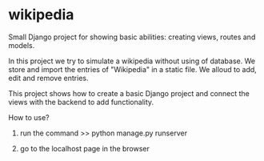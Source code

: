 # wikipedia

Small Django project for showing basic abilities: creating views, routes and models.

In this project we try to simulate a wikipedia without using of database. We store and import the entries of "Wikipedia" in a static file. We alloud to add, edit and remove entries.

This project shows how to create a basic Django project and connect the views with the backend to add functionality.

How to use? 

1. run the command >> python manage.py runserver

2. go to the localhost page in the browser
